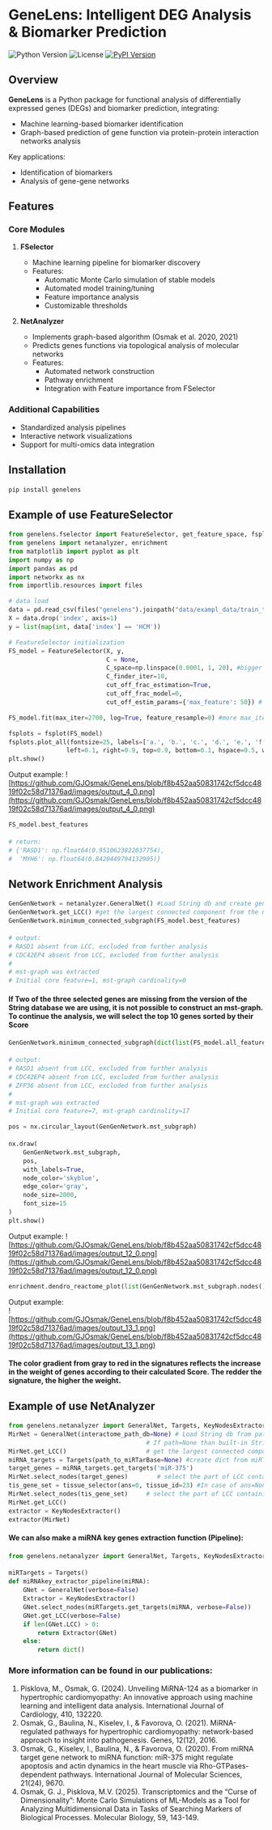 # GeneLens: Intelligent DEG Analysis & Biomarker Prediction

![Python Version](https://img.shields.io/badge/python-3.10%2B-blue)
![License](https://img.shields.io/badge/license-MIT-green)
[![PyPI Version](https://img.shields.io/pypi/v/genelens)](https://pypi.org/project/genelens/)

## Overview

**GeneLens** is a Python package for functional analysis of differentially expressed genes (DEGs) and biomarker prediction, integrating:
- Machine learning-based biomarker identification
- Graph-based prediction of gene function via protein-protein interaction networks analysis

Key applications:
- Identification of biomarkers
- Analysis of gene-gene networks

## Features

### Core Modules

1. **FSelector**
   - Machine learning pipeline for biomarker discovery
   - Features:
     - Automatic Monte Carlo simulation of stable models
     - Automated model training/tuning
     - Feature importance analysis
     - Customizable thresholds

2. **NetAnalyzer**
   - Implements graph-based algorithm (Osmak et al. 2020, 2021)
   - Predicts genes functions via topological analysis of molecular networks
   - Features:
     - Automated network construction
     - Pathway enrichment
     - Integration with Feature importance from FSelector

### Additional Capabilities
- Standardized analysis pipelines
- Interactive network visualizations
- Support for multi-omics data integration

## Installation

```bash
pip install genelens
```

## Example of use FeatureSelector

```python
from genelens.fselector import FeatureSelector, get_feature_space, fsplot
from genelens import netanalyzer, enrichment
from matplotlib import pyplot as plt
import numpy as np
import pandas as pd
import networkx as nx
from importlib.resources import files
```


```python
# data load
data = pd.read_csv(files("genelens").joinpath("data/exampl_data/train_test.csv"), index_col=0)
X = data.drop('index', axis=1)
y = list(map(int, data['index'] == 'HCM'))
```

```python
# FeatureSelector initialization
FS_model = FeatureSelector(X, y,
                           C = None, 
                           C_space=np.linspace(0.0001, 1, 20), #bigger space -> more precision, more processor time
                           C_finder_iter=10,
                           cut_off_frac_estimation=True,
                           cut_off_frac_model=0,
                           cut_off_estim_params={'max_feature': 50}) # This parameter implements early stopping. Bigger feature space -> more precision, more processor time
```

```python
FS_model.fit(max_iter=2700, log=True, feature_resample=0) #more max_iter -> more precision, more processor time
```

```python
fsplots = fsplot(FS_model)
fsplots.plot_all(fontsize=25, labels=['a.', 'b.', 'c.', 'd.', 'e.', 'f.'], 
                left=0.1, right=0.9, top=0.9, bottom=0.1, hspace=0.5, wspace=0.5)
plt.show()
```
    
Output example:
![https://github.com/GJOsmak/GeneLens/blob/f8b452aa50831742cf5dcc4819f02c58d71376ad/images/output_4_0.png](https://github.com/GJOsmak/GeneLens/blob/f8b452aa50831742cf5dcc4819f02c58d71376ad/images/output_4_0.png)
    

```python
FS_model.best_features

# return:    
# {'RASD1': np.float64(0.9510623822037754),
#  'MYH6': np.float64(0.8420449794132905)}
```

## Network Enrichment Analysis

```python
GenGenNetwork = netanalyzer.GeneralNet() #Load String db and create gene-gene interaction network
GenGenNetwork.get_LCC() #get the largest connected component from the network
GenGenNetwork.minimum_connected_subgraph(FS_model.best_features)

# output:
# RASD1 absent from LCC, excluded from further analysis
# CDC42EP4 absent from LCC, excluded from further analysis
#
# mst-graph was extracted
# Initial core feature=1, mst-graph cardinality=0
```

#### If Two of the three selected genes are missing from the version of the String database we are using, it is not possible to construct an mst-graph. To continue the analysis, we will select the top 10 genes sorted by their Score


```python
GenGenNetwork.minimum_connected_subgraph(dict(list(FS_model.all_features.items())[:10]))

# output: 
# RASD1 absent from LCC, excluded from further analysis
# CDC42EP4 absent from LCC, excluded from further analysis
# ZFP36 absent from LCC, excluded from further analysis
#
# mst-graph was extracted
# Initial core feature=7, mst-graph cardinality=17
```


```python
pos = nx.circular_layout(GenGenNetwork.mst_subgraph)

nx.draw(
    GenGenNetwork.mst_subgraph,
    pos,
    with_labels=True,       
    node_color='skyblue',   
    edge_color='gray',      
    node_size=2000,         
    font_size=15            
)
plt.show()
```


Output example:
![https://github.com/GJOsmak/GeneLens/blob/f8b452aa50831742cf5dcc4819f02c58d71376ad/images/output_12_0.png](https://github.com/GJOsmak/GeneLens/blob/f8b452aa50831742cf5dcc4819f02c58d71376ad/images/output_12_0.png)
    



```python
enrichment.dendro_reactome_plot(list(GenGenNetwork.mst_subgraph.nodes()), FS_model.all_features, species='Homo sapiens')
```

Output example:  
![https://github.com/GJOsmak/GeneLens/blob/f8b452aa50831742cf5dcc4819f02c58d71376ad/images/output_13_1.png](https://github.com/GJOsmak/GeneLens/blob/f8b452aa50831742cf5dcc4819f02c58d71376ad/images/output_13_1.png)
    


#### The color gradient from gray to red in the signatures reflects the increase in the weight of genes according to their calculated Score. The redder the signature, the higher the weight.

## Example of use NetAnalyzer

```python
from genelens.netanalyzer import GeneralNet, Targets, KeyNodesExtractor
MirNet = GeneralNet(interactome_path_db=None) # Load String db from path and create gene-gene interaction network.
                                      # If path=None than built-in String version loaded.
MirNet.get_LCC()                      # get the largest connected component from the network
miRNA_targets = Targets(path_to_miRTarBase=None) #create dict from miRTarBase
target_genes = miRNA_targets.get_targets('miR-375')
MirNet.select_nodes(target_genes)        # select the part of LCC containing only the miRNA target genes
tis_gene_set = tissue_selector(ans=0, tissue_id=23) #In case of ans=None, tissue_id=None the choice will be offered interactively
MirNet.select_nodes(tis_gene_set)     # select the part of LCC containing only the tissue target genes
MirNet.get_LCC()
extractor = KeyNodesExtractor()
extractor(MirNet)
```
#### We can also make a miRNA key genes extraction function (Pipeline):
```python
from genelens.netanalyzer import GeneralNet, Targets, KeyNodesExtractor

miRTargets = Targets()
def miRNAkey_extractor_pipeline(miRNA):
    GNet = GeneralNet(verbose=False)
    Extractor = KeyNodesExtractor()
    GNet.select_nodes(miRTargets.get_targets(miRNA, verbose=False))
    GNet.get_LCC(verbose=False)
    if len(GNet.LCC) > 0:
        return Extractor(GNet)
    else:
        return dict()
```
### More information can be found in our publications:

1.	Pisklova, M., Osmak, G. (2024). Unveiling MiRNA-124 as a biomarker in hypertrophic cardiomyopathy: An innovative approach using machine learning and intelligent data analysis. International Journal of Cardiology, 410, 132220.
2.	Osmak, G., Baulina, N., Kiselev, I., & Favorova, O. (2021). MiRNA-regulated pathways for hypertrophic cardiomyopathy: network-based approach to insight into pathogenesis. Genes, 12(12), 2016.
3.	Osmak, G., Kiselev, I., Baulina, N., & Favorova, O. (2020). From miRNA target gene network to miRNA function: miR-375 might regulate apoptosis and actin dynamics in the heart muscle via Rho-GTPases-dependent pathways. International Journal of Molecular Sciences, 21(24), 9670.
4. Osmak, G. J., Pisklova, M.V. (2025). Transcriptomics and the “Curse of Dimensionality”: Monte Carlo Simulations of ML-Models as a Tool for Analyzing Multidimensional Data in Tasks of Searching Markers of Biological Processes. Molecular Biology, 59, 143-149.